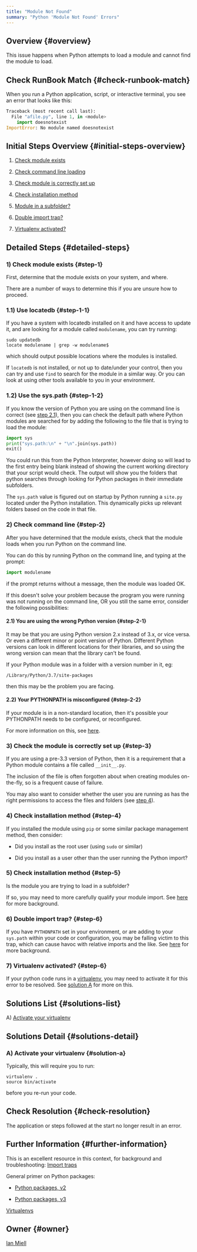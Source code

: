 ```yaml
---
title: "Module Not Found"
summary: "Python 'Module Not Found' Errors"
---
```


## Overview {#overview}

This issue happens when Python attempts to load a module and cannot find the module to load.

## Check RunBook Match {#check-runbook-match}

When you run a Python application, script, or interactive terminal, you see an error that looks like this:

```python
Traceback (most recent call last):
  File "afile.py", line 1, in <module>
    import doesnotexist
ImportError: No module named doesnotexist
```

## Initial Steps Overview {#initial-steps-overview}

[//]: # (double import?, name shadowing?, stale bytecode)

1) [Check module exists](#step-1)

2) [Check command line loading](#step-2)

3) [Check module is correctly set up](#step-3)

4) [Check installation method](#step-4)

5) [Module in a subfolder?](#step-5)

6) [Double import trap?](#step-6)

7) [Virtualenv activated?](#step-7)

## Detailed Steps {#detailed-steps}

### 1) Check module exists {#step-1}

First, determine that the module exists on your system, and where.

There are a number of ways to determine this if you are unsure how to proceed.

### 1.1) Use locatedb {#step-1-1}

If you have a system with locatedb installed on it and have access to update it, and are looking for a module called `modulename`, you can try running:

```shell
sudo updatedb
locate modulename | grep -w modulename$
```

which should output possible locations where the modules is installed.

If `locatedb` is not installed, or not up to date/under your control, then you can try and use `find` to search for the module in a similar way. Or you can look at using other tools available to you in your environment.

### 1.2) Use the sys.path {#step-1-2}

If you know the version of Python you are using on the command line is correct (see [step 2.1](#step-2-1)), then you can check the default path where Python modules are searched for by adding the following to the file that is trying to load the module:

```python
import sys
print("sys.path:\n" + "\n".join(sys.path))
exit()
```
You could run this from the Python Interpreter, however doing so will lead to the first entry being blank instead of showing the current working directory that your script would check. The output will show you the folders that python searches through looking for Python packages in their immediate subfolders.

The `sys.path` value is figured out on startup by Python running a `site.py` located under the Python installation. This dynamically picks up relevant folders based on the code in that file.

### 2) Check command line {#step-2}

After you have determined that the module exists, check that the module loads when you run Python on the command line.

You can do this by running Python on the command line, and typing at the prompt:

```python
import modulename
```

if the prompt returns without a message, then the module was loaded OK.

If this doesn't solve your problem because the program you were running was not running on the command line, OR you still the same error, consider the following possibilities:

#### 2.1) You are using the wrong Python version {#step-2-1}

It may be that you are using Python version 2.x instead of 3.x, or vice versa. Or even a different minor or point version of Python. Different Python versions can look in different locations for their libraries, and so using the wrong version can mean that the library can't be found.

If your Python module was in a folder with a version number in it, eg:

```shell
/Library/Python/3.7/site-packages
```

then this may be the problem you are facing.

#### 2.2) Your PYTHONPATH is misconfigured {#step-2-2}

If your module is in a non-standard location, then it's possible your PYTHONPATH needs to be configured, or reconfigured.

For more information on this, see [here](https://docs.python.org/3/using/cmdline.html#envvar-PYTHONPATH).

### 3) Check the module is correctly set up {#step-3}

If you are using a pre-3.3 version of Python, then it is a requirement that a Python module contains a file called `__init__.py`.

The inclusion of the file is often forgotten about when creating modules on-the-fly, so is a frequent cause of failure.

You may also want to consider whether the user you are running as has the right permissions to access the files and folders (see [step 4](#step-4)).

### 4) Check installation method {#step-4}

If you installed the module using `pip` or some similar package management method, then consider:

- Did you install as the root user (using `sudo` or similar)

- Did you install as a user other than the user running the Python import?

### 5) Check installation method {#step-5}

Is the module you are trying to load in a subfolder?

If so, you may need to more carefully qualify your module import. See [here](http://python-notes.curiousefficiency.org/en/latest/python_concepts/import_traps.html) for more background.

### 6) Double import trap? {#step-6}

If you have `PYTHONPATH` set in your environment, or are adding to your `sys.path` within your code or configuration, you may be falling victim to this trap, which can cause havoc with relative imports and the like. See [here](http://python-notes.curiousefficiency.org/en/latest/python_concepts/import_traps.html) for more background.

### 7) Virtualenv activated? {#step-6}

If your python code runs in a [virtualenv](https://docs.python.org/3/tutorial/venv.html), you may need to activate it for this error to be resolved. See [solution A](#solution-a) for more on this.

## Solutions List {#solutions-list}

A) [Activate your virtualenv](#solution-a)

## Solutions Detail {#solutions-detail}

### A) Activate your virtualenv {#solution-a}

Typically, this will require you to run:

```shell
virtualenv .
source bin/activate
```

before you re-run your code.

## Check Resolution {#check-resolution}

The application or steps followed at the start no longer result in an error.

## Further Information {#further-information}

This is an excellent resource in this context, for background and troubleshooting: [Import traps](http://python-notes.curiousefficiency.org/en/latest/python_concepts/import_traps.html)

General primer on Python packages:

- [Python packages, v2](https://docs.python.org/2/tutorial/modules.html#packages)

- [Python packages, v3](https://docs.python.org/3/tutorial/modules.html#packages)

[Virtualenvs](https://docs.python.org/3/tutorial/venv.html)

## Owner {#owner}

[Ian Miell](https://github.com/ianmiell)

[//]: # (REFERENCED DOCS)
[//]: # (https://askubuntu.com/questions/1017721/python-module-not-found-immediately-after-installing-it DONE)
[//]: # (https://docs.python.org/3/reference/import.html DONE)
[//]: # (http://python-notes.curiousefficiency.org/en/latest/python_concepts/import_traps.html TODO)
[//]: # (https://stackoverflow.com/questions/37233140/python-module-not-found DONE)
[//]: # ()
